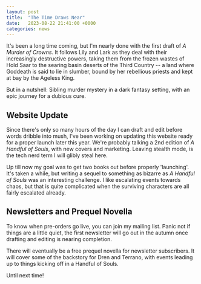 ```yaml
---
layout: post
title:  "The Time Draws Near"
date:   2023-08-22 21:41:00 +0000
categories: news
---
```

It's been a long time coming, but I'm nearly done with the first draft of <i>A Murder of Crowns</i>. It follows Lily and Lark as they deal with their increasingly destructive powers, taking them from the frozen wastes of Hold Saar to the searing basin deserts of the Third Country -- a land where Goddeath is said to lie in slumber, bound by her rebellious priests and kept at bay by the Ageless King.

But in a nutshell: Sibling murder mystery in a dark fantasy setting, with an epic journey for a dubious cure.

## Website Update

Since there's only so many hours of the day I can draft and edit before words dribble into mush, I've been working on updating this website ready for a proper launch later this year. We're probably talking a 2nd edition of <i>A Handful of Souls</i>, with new covers and marketing. Leaving stealth mode, is the tech nerd term I will glibly steal here.

Up till now my goal was to get two books out before properly 'launching'. It's taken a while, but writing a sequel to something as bizarre as <i>A Handful of Souls</i> was an interesting challenge. I like escalating events towards chaos, but that is quite complicated when the surviving characters are all fairly escalated already.


## Newsletters and Prequel Novella

To know when pre-orders go live, you can join my mailing list. Panic not if things are a little quiet, the first newsletter will go out in the autumn once drafting and editing is nearing completion.

There will eventually be a free prequel novella for newsletter subscribers. It will cover some of the backstory for Dren and Terrano, with events leading up to things kicking off in a Handful of Souls.

Until next time!